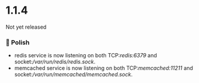# 1.1.4

Not yet released



### 💅 Polish
- redis service is now listening on both TCP:*redis:6379* and socket:*/var/run/redis/redis.sock*.
- memcached service is now listening on both TCP:*memcached:11211* and socket:*/var/run/memcached/memcached.sock*.
